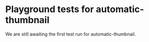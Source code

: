 # Playground tests for automatic-thumbnail
We are still awaiting the first test run for automatic-thumbnail.
